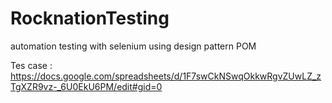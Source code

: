 # RocknationTesting

automation testing with selenium using design pattern POM

Tes case :
https://docs.google.com/spreadsheets/d/1F7swCkNSwqOkkwRgvZUwLZ_zTgXZR9vz-_6U0EkU6PM/edit#gid=0
